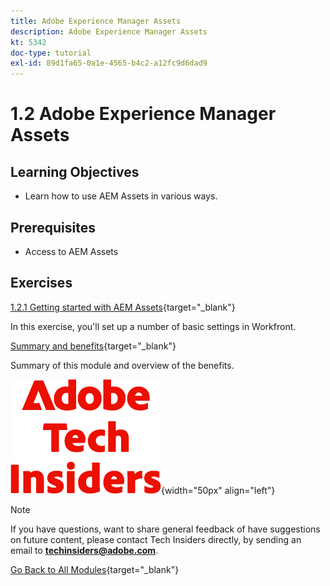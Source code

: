 ```yaml
---
title: Adobe Experience Manager Assets
description: Adobe Experience Manager Assets
kt: 5342
doc-type: tutorial
exl-id: 89d1fa65-0a1e-4565-b4c2-a12fc9d6dad9
---
```

# 1.2 Adobe Experience Manager Assets

## Learning Objectives

- Learn how to use AEM Assets in various ways.

## Prerequisites

- Access to AEM Assets

## Exercises

[1.2.1 Getting started with AEM Assets](./ex1.md){target="_blank"}

In this exercise, you'll set up a number of basic settings in Workfront.

[Summary and benefits](./summary.md){target="_blank"}

Summary of this module and overview of the benefits.

![Tech Insiders](./../../../assets/images/techinsiders.png){width="50px" align="left"}

>[!NOTE]
>
>If you have questions, want to share general feedback of have suggestions on future content, please contact Tech Insiders directly, by sending an email to **techinsiders@adobe.com**.

[Go Back to All Modules](../../../overview.md){target="_blank"}
